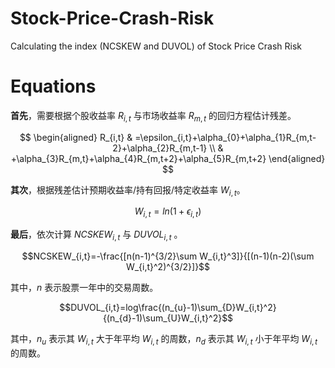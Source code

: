 # Stock-Price-Crash-Risk

Calculating the index (NCSKEW and DUVOL) of Stock Price Crash Risk

# Equations

**首先**，需要根据个股收益率 $R_{i,t}$ 与市场收益率 $R_{m,t}$ 的回归方程估计残差。

$$
\begin{aligned}
R_{i,t} & =\epsilon_{i,t}+\alpha_{0}+\alpha_{1}R_{m,t-2}+\alpha_{2}R_{m,t-1} \\
        & +\alpha_{3}R_{m,t}+\alpha_{4}R_{m,t+2}+\alpha_{5}R_{m,t+2}
\end{aligned}
$$

**其次**，根据残差估计预期收益率/持有回报/特定收益率 $W_{i,t}$。

$$W_{i,t}=ln(1+\epsilon_{i,t})$$

**最后**，依次计算 $NCSKEW_{i,t}$ 与 $DUVOL_{i,t}$ 。

$$NCSKEW_{i,t}=-\frac{[n(n-1)^{3/2}\sum W_{i,t}^3]}{[(n-1)(n-2)(\sum W_{i,t}^2)^{3/2}]}$$

其中，$n$ 表示股票一年中的交易周数。

$$DUVOL_{i,t}=log\frac{(n_{u}-1)\sum_{D}W_{i,t}^2}{(n_{d}-1)\sum_{U}W_{i,t}^2}$$

其中，$n_u$ 表示其 $W_{i,t}$ 大于年平均 $W_{i,t}$ 的周数，$n_d$ 表示其 $W_{i,t}$ 小于年平均 $W_{i,t}$ 的周数。
